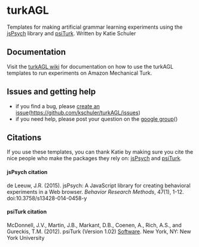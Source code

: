 # turkAGL
Templates for making artificial grammar learning experiments using the [jsPsych][1] library and [psiTurk][2].  Written by Katie Schuler

## Documentation
Visit the [turkAGL wiki][3] for documentation on how to use the turkAGL templates to run experiments on Amazon Mechanical Turk. 

## Issues and getting help
- if you find a bug, please [create an issue]()(https://github.com/kschuler/turkAGL/issues)
- if you need help, please post your question on the [google group]()()

## Citations
If you use these templates, you can thank Katie by making sure you cite the nice people who make the packages they rely on: [jsPsych][6] and [psiTurk][7].

#### jsPsych citation
de Leeuw, J.R. (2015). jsPsych: A JavaScript library for creating behavioral experiments in a Web browser. *Behavior Research Methods*, 47(1), 1-12. doi:10.3758/s13428-014-0458-y

#### psiTurk citation
McDonnell, J.V., Martin, J.B., Markant, D.B., Coenen, A., Rich, A.S., and Gureckis, T.M. (2012). psiTurk (Version 1.02) [Software](). New York, NY: New York University

[1]:	http://docs.jspsych.org/
[2]:	https://psiturk.org/
[3]:	https://github.com/kschuler/turkAGL/wiki
[6]:	http://docs.jspsych.org/
[7]:	https://psiturk.org/
